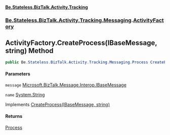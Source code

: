 #### [Be.Stateless.BizTalk.Activity.Tracking](README.md 'README')
### [Be.Stateless.BizTalk.Activity.Tracking.Messaging](Be.Stateless.BizTalk.Activity.Tracking.Messaging.md 'Be.Stateless.BizTalk.Activity.Tracking.Messaging').[ActivityFactory](ActivityFactory.md 'Be.Stateless.BizTalk.Activity.Tracking.Messaging.ActivityFactory')

## ActivityFactory.CreateProcess(IBaseMessage, string) Method

```csharp
public Be.Stateless.BizTalk.Activity.Tracking.Messaging.Process CreateProcess(Microsoft.BizTalk.Message.Interop.IBaseMessage message, string name);
```
#### Parameters

<a name='Be.Stateless.BizTalk.Activity.Tracking.Messaging.ActivityFactory.CreateProcess(Microsoft.BizTalk.Message.Interop.IBaseMessage,string).message'></a>

`message` [Microsoft.BizTalk.Message.Interop.IBaseMessage](https://docs.microsoft.com/en-us/dotnet/api/Microsoft.BizTalk.Message.Interop.IBaseMessage 'Microsoft.BizTalk.Message.Interop.IBaseMessage')

<a name='Be.Stateless.BizTalk.Activity.Tracking.Messaging.ActivityFactory.CreateProcess(Microsoft.BizTalk.Message.Interop.IBaseMessage,string).name'></a>

`name` [System.String](https://docs.microsoft.com/en-us/dotnet/api/System.String 'System.String')

Implements [CreateProcess(IBaseMessage, string)](IActivityFactory.CreateProcess(IBaseMessage,string).md 'Be.Stateless.BizTalk.Activity.Tracking.Messaging.IActivityFactory.CreateProcess(Microsoft.BizTalk.Message.Interop.IBaseMessage, string)')

#### Returns
[Process](Process.md 'Be.Stateless.BizTalk.Activity.Tracking.Messaging.Process')